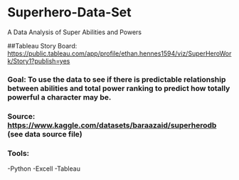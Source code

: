# Superhero-Data-Set
A Data Analysis of Super Abilities and Powers

##Tableau Story Board: https://public.tableau.com/app/profile/ethan.hennes1594/viz/SuperHeroWork/Story1?publish=yes

### Goal: To use the data to see if there is predictable relationship between abilities and total power ranking to predict how totally powerful a character may be.

### Source: https://www.kaggle.com/datasets/baraazaid/superherodb (see data source file)

### Tools:
-Python
-Excell
-Tableau

